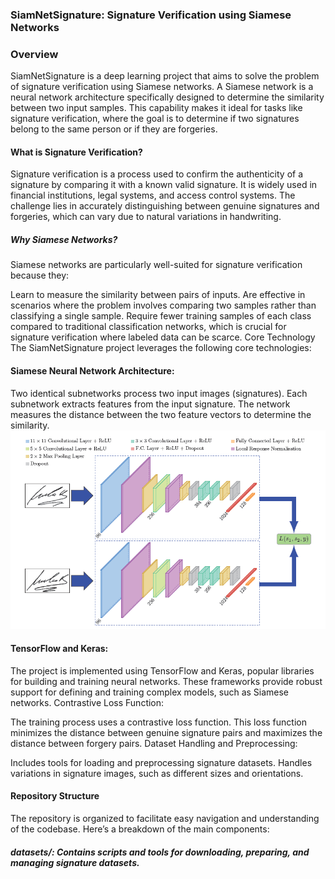 ### SiamNetSignature: Signature Verification using Siamese Networks

### Overview
SiamNetSignature is a deep learning project that aims to solve the problem of signature verification using Siamese networks. A Siamese network is a neural network architecture specifically designed to determine the similarity between two input samples. This capability makes it ideal for tasks like signature verification, where the goal is to determine if two signatures belong to the same person or if they are forgeries.

#### What is Signature Verification?
Signature verification is a process used to confirm the authenticity of a signature by comparing it with a known valid signature. It is widely used in financial institutions, legal systems, and access control systems. The challenge lies in accurately distinguishing between genuine signatures and forgeries, which can vary due to natural variations in handwriting.

##### Why Siamese Networks?
Siamese networks are particularly well-suited for signature verification because they:

Learn to measure the similarity between pairs of inputs.
Are effective in scenarios where the problem involves comparing two samples rather than classifying a single sample.
Require fewer training samples of each class compared to traditional classification networks, which is crucial for signature verification where labeled data can be scarce.
Core Technology
The SiamNetSignature project leverages the following core technologies:

#### Siamese Neural Network Architecture:

Two identical subnetworks process two input images (signatures).
Each subnetwork extracts features from the input signature.
The network measures the distance between the two feature vectors to determine the similarity.
![Siamese_network](siamese_network.png)

#### TensorFlow and Keras:

The project is implemented using TensorFlow and Keras, popular libraries for building and training neural networks.
These frameworks provide robust support for defining and training complex models, such as Siamese networks.
Contrastive Loss Function:

The training process uses a contrastive loss function.
This loss function minimizes the distance between genuine signature pairs and maximizes the distance between forgery pairs.
Dataset Handling and Preprocessing:

Includes tools for loading and preprocessing signature datasets.
Handles variations in signature images, such as different sizes and orientations.

#### Repository Structure
The repository is organized to facilitate easy navigation and understanding of the codebase. Here’s a breakdown of the main components:

##### datasets/: Contains scripts and tools for downloading, preparing, and managing signature datasets.

